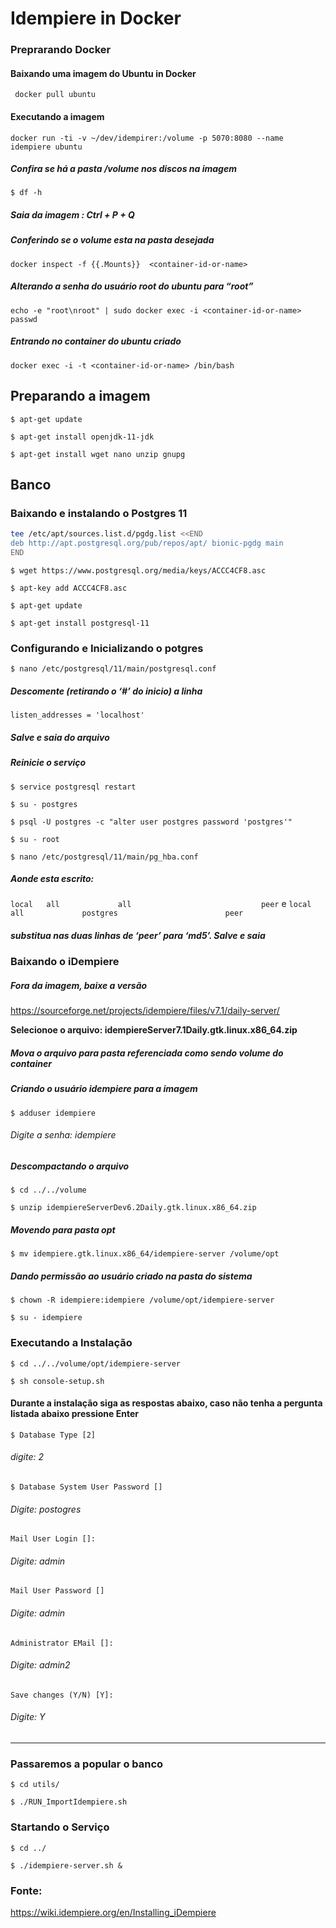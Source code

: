 # Idempiere in Docker

### Preprarando Docker
#### Baixando uma imagem do Ubuntu in Docker
` docker pull ubuntu`

#### Executando a imagem
`docker run -ti -v ~/dev/idempirer:/volume -p 5070:8080 --name idempiere ubuntu`

##### Confira se há a pasta /volume nos discos na imagem
`$ df -h`

##### Saia da imagem : Ctrl + P + Q

##### Conferindo se o volume esta na pasta desejada
`docker inspect -f {{.Mounts}}  <container-id-or-name>`

##### Alterando a senha do usuário root do ubuntu  para “root”
`echo -e "root\nroot" | sudo docker exec -i <container-id-or-name> passwd`

##### Entrando no container do ubuntu criado
`docker exec -i -t <container-id-or-name> /bin/bash`



## Preparando a imagem
`$ apt-get update`

`$ apt-get install openjdk-11-jdk`

`$ apt-get install wget nano unzip gnupg`



## Banco
### Baixando e instalando o Postgres 11
```bash
tee /etc/apt/sources.list.d/pgdg.list <<END
deb http://apt.postgresql.org/pub/repos/apt/ bionic-pgdg main
END
```

`$ wget https://www.postgresql.org/media/keys/ACCC4CF8.asc`

`$ apt-key add ACCC4CF8.asc`

`$ apt-get update`

`$ apt-get install postgresql-11`

### Configurando e Inicializando o potgres
`$ nano /etc/postgresql/11/main/postgresql.conf`

##### Descomente (retirando o ‘#’ do inicio) a linha 
`listen_addresses = 'localhost'`

##### Salve e saia do arquivo
##### Reinicie o serviço
`$ service postgresql restart`

`$ su - postgres`

`$ psql -U postgres -c "alter user postgres password 'postgres'"`

`$ su - root`

`$ nano /etc/postgresql/11/main/pg_hba.conf`

##### Aonde esta escrito:
`local   all             all                             peer`
e 
`local   all             postgres                        peer`

##### substitua nas duas linhas de ‘peer’ para ‘md5’. Salve e saia

### Baixando o iDempiere
##### Fora da imagem, baixe a versão   
https://sourceforge.net/projects/idempiere/files/v7.1/daily-server/

__Selecionoe o arquivo: idempiereServer7.1Daily.gtk.linux.x86_64.zip__



##### Mova o arquivo para pasta referenciada como sendo volume do container

##### Criando o usuário idempiere para a imagem
`$ adduser idempiere`

###### Digite a senha: idempiere

##### Descompactando o arquivo
`$ cd ../../volume`

`$ unzip idempiereServerDev6.2Daily.gtk.linux.x86_64.zip`

##### Movendo para pasta opt
`$ mv idempiere.gtk.linux.x86_64/idempiere-server /volume/opt`

##### Dando permissão ao usuário criado na pasta do sistema
`$ chown -R idempiere:idempiere /volume/opt/idempiere-server`

`$ su - idempiere`

### Executando a Instalação
`$ cd ../../volume/opt/idempiere-server`

`$ sh console-setup.sh`

#### Durante a instalação siga as respostas abaixo, caso não tenha a pergunta listada abaixo pressione Enter
`$ Database Type [2] `

###### digite: 2

`$ Database System User Password []`

###### Digite: postogres

`Mail User Login []:`

###### Digite: admin

`Mail User Password []`

###### Digite: admin

`Administrator EMail []:`

###### Digite: admin2

`Save changes (Y/N) [Y]:`

###### Digite: Y

----
### Passaremos a popular o banco
`$ cd utils/`

`$ ./RUN_ImportIdempiere.sh`

### Startando o Serviço
`$ cd ../`

`$ ./idempiere-server.sh &`


### Fonte:
https://wiki.idempiere.org/en/Installing_iDempiere


